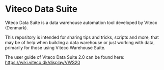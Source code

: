 # Viteco Data Suite
Viteco Data Suite is a data warehouse automation tool developed by Viteco (Denmark). 

This repository is intended for sharing tips and tricks, scripts and more, that may be of help when building a data warehouse or just working with data, primarily for those using Viteco Warehouse Suite.

The user guide of Viteco Data Suite 2.0 can be found here: https://wiki.viteco.dk/display/VWS20
